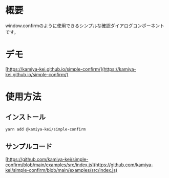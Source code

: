 # 概要

window.confirmのように使用できるシンプルな確認ダイアログコンポーネントです。

# デモ

[https://kamiya-kei.github.io/simple-confirm/](https://kamiya-kei.github.io/simple-confirm/)

# 使用方法

## インストール

```zsh
yarn add @kamiya-kei/simple-confirm
```

## サンプルコード

[https://github.com/kamiya-kei/simple-confirm/blob/main/examples/src/index.js](https://github.com/kamiya-kei/simple-confirm/blob/main/examples/src/index.js)
